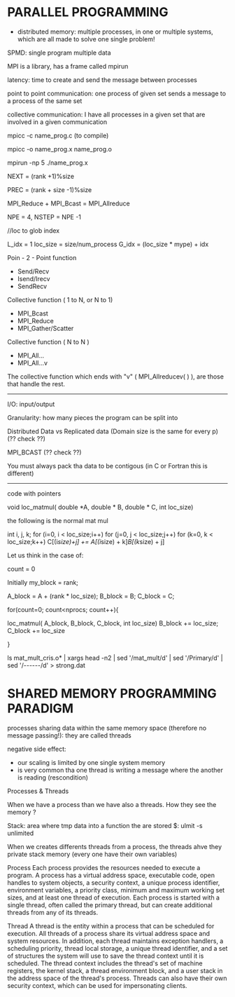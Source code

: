 # PARALLEL PROGRAMMING

- distributed memory: multiple processes, in one or multiple systems, which are all made to solve one single problem!


SPMD: single program multiple data

MPI is a library, has a frame called mpirun 

latency: time to create and send the message between processes 

point to point communication: one process of given set sends a message to a process of the same set

collective communication: I have all processes in a given set that are involved in a given communication 

mpicc -c name_prog.c (to compile)

mpicc -o name_prog.x name_prog.o

mpirun -np 5 ./name_prog.x


NEXT = (rank +1)%size

PREC = (rank + size -1)%size

MPI_Reduce + MPI_Bcast = MPI_Allreduce


NPE = 4, NSTEP = NPE -1

//loc to glob index 

L_idx = 1
loc_size = size/num_process
G_idx = (loc_size * mype) + idx



Poin - 2 - Point function

- Send/Recv
- Isend/Irecv
- SendRecv

Collective function ( 1 to N, or N to 1)

- MPI_Bcast
- MPI_Reduce
- MPI_Gather/Scatter

Collective function ( N to N )

- MPI_All...
- MPI_All...v


The collective function which ends with "v" ( MPI_Allreducev( ) ), are those that handle the rest.


_________________________________________________________________

I/O: input/output

Granularity: how many pieces the program can be split into

Distributed Data vs Replicated data (Domain size is the same for every p) (?? check ??)

MPI_BCAST (?? check ??)

You must always pack tha data to be contigous (in C or Fortran this is different)



_________________________________________________________________

code with pointers

void loc_matmul( double *A, double * B, double * C, int loc_size)

the following is the normal mat mul

int i, j, k;
for (i=0, i < loc_size;i++)
for (j=0, j < loc_size;j++)
for (k=0, k < loc_size;k++)
C[(i*size)+j] += A[(i*size) + k]*B[(k*size) + j]

Let us think in the case of:

count = 0

Initially my_block =  rank;

A_block = A + (rank * loc_size);
B_block = B;
C_block = C;

for(count=0; count<nprocs; count++){
    



loc_matmul( A_block, B_block, C_block, int loc_size)
    B_block += loc_size;
    C_block += loc_size
    

}


ls mat_mult_cris.o* | xargs head -n2 | sed '/mat_mult/d' | sed '/Primary/d' | sed '/------/d' > strong.dat

# SHARED MEMORY PROGRAMMING PARADIGM

processes sharing data within the same memory space (therefore no message passing!): they are called threads

negative side effect: 
- our scaling is limited by one single system memory
- is very common tha one thread is writing a message where the another is reading (rescondition)

Processes & Threads

When we have a process than we have also a threads.
How they see the memory ?

Stack: area where tmp data into a function the are stored 
$: ulmit -s unlimited

When we creates differents threads from a process, the threads ahve they private stack memory (every one have their own variables)

Process
Each process provides the resources needed to execute a program. A process has a virtual address space, executable code, open handles to system objects, a security context, a unique process identifier, environment variables, a priority class, minimum and maximum working set sizes, and at least one thread of execution. Each process is started with a single thread, often called the primary thread, but can create additional threads from any of its threads.

Thread
A thread is the entity within a process that can be scheduled for execution. All threads of a process share its virtual address space and system resources. In addition, each thread maintains exception handlers, a scheduling priority, thread local storage, a unique thread identifier, and a set of structures the system will use to save the thread context until it is scheduled. The thread context includes the thread's set of machine registers, the kernel stack, a thread environment block, and a user stack in the address space of the thread's process. Threads can also have their own security context, which can be used for impersonating clients.
















